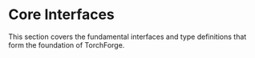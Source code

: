 # Core Interfaces

This section covers the fundamental interfaces and type definitions that form the foundation of TorchForge.


